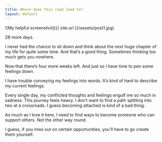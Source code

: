 ```yaml
---
title: Where does this road lead to?
layout: default
---
```


![My helpful screenshot]({{ site.url }}/assets/post1.jpg)

28 more days.

I never had the chance to sit down and think about the next huge chapter of my life for quite some time. And that’s a good thing. Sometimes thinking too much gets you nowhere.

Now that there’s four more weeks left. And just so I have time to pen some feelings down.

I have trouble conveying my feelings into words. It’s kind of hard to describe my current feelings.

Every single day, my conflicted thoughts and feelings engulf me so much in sadness. This journey feels heavy. I don’t want to find a path splitting into two at a crossroads. I guess becoming attached is kind of a bad thing.

As much as I love it here, I need to find ways to become someone who can support others. Not the other way round.

I guess, if you miss out on certain opportunities, you’ll have to go create them yourself.